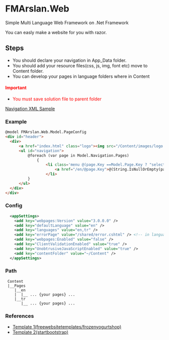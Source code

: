 # FMArslan.Web
Simple Multi Language Web Framework on .Net Framework

You can easly make a website for you with razor. 

## Steps
  * You should declare your navigation in App_Data folder.
  * You should add your resource files(css, js, img, font etc) move to Content folder.
  * You can develop your pages in language folders where in Content
####  <span style="color:red">Important</span>
 * <span style="color:red">You must save solution file to parent folder</span>

<a href="https://raw.githubusercontent.com/fmarslan/FMArslan.Web/master/App_Data/navigation.xml" target="_blank">Navigation XML Sample</a>

### Example
  
  ``` HTML
@model FMArslan.Web.Model.PageConfig
<div id="header">
    <div>
        <a href="index.html" class="logo"><img src="/Content/images/logo.png" alt=""></a>
        <ul id="navigation">
            @foreach (var page in Model.Navigation.Pages)
                {
                    <li class='menu @(page.Key ==Model.Page.Key ? "selected":"" )'>
                        <a href="/en/@page.Key">@(String.IsNullOrEmpty(page["enTitle"])==false? page["enTitle"] : (String.IsNullOrEmpty(page.Title) == false ? page.Title : page.Key))</a>
                    </li>
            }
        </ul>
    </div>
</div>
  ```
### Config

``` XML
  <appSettings>
    <add key="webpages:Version" value="3.0.0.0" />
    <add key="defaultLanguage" value="en" />
    <add key="languages" value="en,tr" />
    <add key="errorPage" value="/shared/error.cshtml" /> <!-- in language folder -->
    <add key="webpages:Enabled" value="false" />
    <add key="ClientValidationEnabled" value="true" />
    <add key="UnobtrusiveJavaScriptEnabled" value="true" />
    <add key="contentFolder" value="~/Content" />
  </appSettings>
```

### Path
``` PATH
 Content
 |__Pages
    |__en
    |  |__ ... {your pages} ...
    |__tr
       |__ ... {your pages} ...
 ```

### References

* <a href="https://freewebsitetemplates.com/preview/frozenyogurtshop/index.html" target="_blank">Template 1(freewebsitetemplates/frozenyogurtshop)</a>
* <a href="https://startbootstrap.com/themes/creative/" target="_blank">Template 2(startbootstrap)</a>

